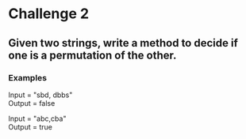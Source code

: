 # Challenge 2

## Given two strings, write a method to decide if one is a permutation of the other.

### Examples

Input = "sbd, dbbs"\
Output = false

Input = "abc,cba"\
Output = true
